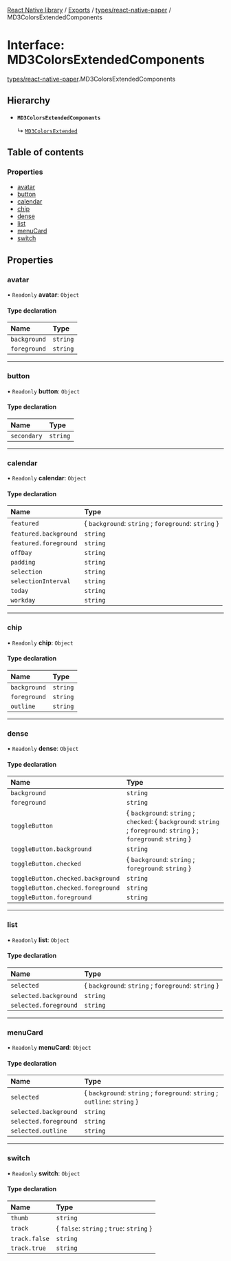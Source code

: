[React Native library](../index.md) / [Exports](../modules.md) / [types/react-native-paper](../modules/types_react_native_paper.md) / MD3ColorsExtendedComponents

# Interface: MD3ColorsExtendedComponents

[types/react-native-paper](../modules/types_react_native_paper.md).MD3ColorsExtendedComponents

## Hierarchy

- **`MD3ColorsExtendedComponents`**

  ↳ [`MD3ColorsExtended`](types_react_native_paper.MD3ColorsExtended.md)

## Table of contents

### Properties

- [avatar](types_react_native_paper.MD3ColorsExtendedComponents.md#avatar)
- [button](types_react_native_paper.MD3ColorsExtendedComponents.md#button)
- [calendar](types_react_native_paper.MD3ColorsExtendedComponents.md#calendar)
- [chip](types_react_native_paper.MD3ColorsExtendedComponents.md#chip)
- [dense](types_react_native_paper.MD3ColorsExtendedComponents.md#dense)
- [list](types_react_native_paper.MD3ColorsExtendedComponents.md#list)
- [menuCard](types_react_native_paper.MD3ColorsExtendedComponents.md#menucard)
- [switch](types_react_native_paper.MD3ColorsExtendedComponents.md#switch)

## Properties

### avatar

• `Readonly` **avatar**: `Object`

#### Type declaration

| Name | Type |
| :------ | :------ |
| `background` | `string` |
| `foreground` | `string` |

___

### button

• `Readonly` **button**: `Object`

#### Type declaration

| Name | Type |
| :------ | :------ |
| `secondary` | `string` |

___

### calendar

• `Readonly` **calendar**: `Object`

#### Type declaration

| Name | Type |
| :------ | :------ |
| `featured` | \{ `background`: `string` ; `foreground`: `string`  } |
| `featured.background` | `string` |
| `featured.foreground` | `string` |
| `offDay` | `string` |
| `padding` | `string` |
| `selection` | `string` |
| `selectionInterval` | `string` |
| `today` | `string` |
| `workday` | `string` |

___

### chip

• `Readonly` **chip**: `Object`

#### Type declaration

| Name | Type |
| :------ | :------ |
| `background` | `string` |
| `foreground` | `string` |
| `outline` | `string` |

___

### dense

• `Readonly` **dense**: `Object`

#### Type declaration

| Name | Type |
| :------ | :------ |
| `background` | `string` |
| `foreground` | `string` |
| `toggleButton` | \{ `background`: `string` ; `checked`: \{ `background`: `string` ; `foreground`: `string`  } ; `foreground`: `string`  } |
| `toggleButton.background` | `string` |
| `toggleButton.checked` | \{ `background`: `string` ; `foreground`: `string`  } |
| `toggleButton.checked.background` | `string` |
| `toggleButton.checked.foreground` | `string` |
| `toggleButton.foreground` | `string` |

___

### list

• `Readonly` **list**: `Object`

#### Type declaration

| Name | Type |
| :------ | :------ |
| `selected` | \{ `background`: `string` ; `foreground`: `string`  } |
| `selected.background` | `string` |
| `selected.foreground` | `string` |

___

### menuCard

• `Readonly` **menuCard**: `Object`

#### Type declaration

| Name | Type |
| :------ | :------ |
| `selected` | \{ `background`: `string` ; `foreground`: `string` ; `outline`: `string`  } |
| `selected.background` | `string` |
| `selected.foreground` | `string` |
| `selected.outline` | `string` |

___

### switch

• `Readonly` **switch**: `Object`

#### Type declaration

| Name | Type |
| :------ | :------ |
| `thumb` | `string` |
| `track` | \{ `false`: `string` ; `true`: `string`  } |
| `track.false` | `string` |
| `track.true` | `string` |
